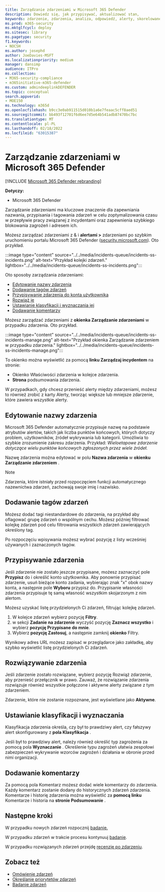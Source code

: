 ```yaml
---
title: Zarządzanie zdarzeniami w Microsoft 365 Defender
description: Dowiedz się, jak przypisywać, aktualizować stan,
keywords: zdarzenie, zdarzenia, analiza, odpowiedź, alerty, skorelowane alerty, przypisywanie, aktualizowanie, stan, zarządzanie, klasyfikacja, microsoft, 365, m365
ms.prod: m365-security
ms.mktglfcycl: deploy
ms.sitesec: library
ms.pagetype: security
f1.keywords:
- NOCSH
ms.author: josephd
author: JoeDavies-MSFT
ms.localizationpriority: medium
manager: dansimp
audience: ITPro
ms.collection:
- M365-security-compliance
- m365initiative-m365-defender
ms.custom: admindeeplinkDEFENDER
ms.topic: conceptual
search.appverid:
- MOE150
ms.technology: m365d
ms.openlocfilehash: b9cc3e0ab911515d010b1a6e7feaac5cff8aed51
ms.sourcegitcommit: bb493f12701f6d6ee7d5e64b541adb87470bc7bc
ms.translationtype: MT
ms.contentlocale: pl-PL
ms.lasthandoff: 02/18/2022
ms.locfileid: "63015387"
---
```

# <a name="manage-incidents-in-microsoft-365-defender"></a>Zarządzanie zdarzeniami w Microsoft 365 Defender

[!INCLUDE [Microsoft 365 Defender rebranding](../includes/microsoft-defender.md)]


**Dotyczy:**
- Microsoft 365 Defender

Zarządzanie zdarzeniami ma kluczowe znaczenie dla zapewniania nazwania, przypisania i tagowania zdarzeń w celu zoptymalizowania czasu w przepływie pracy związanej z incydentami oraz zapewnienia szybkiego blokowania zagrożeń i  adresem ich.

Możesz zarządzać zdarzeniami z & i **alertami >** zdarzeniami po szybkim uruchomieniu portalu Microsoft 365 Defender ([security.microsoft.com](https://security.microsoft.com)). Oto przykład.

:::image type="content" source="../../media/incidents-queue/incidents-ss-incidents.png" alt-text="Przykład kolejki zdarzeń." lightbox="../../media/incidents-queue/incidents-ss-incidents.png":::

Oto sposoby zarządzania zdarzeniami:

- [Edytowanie nazwy zdarzenia](#edit-the-incident-name)
- [Dodawanie tagów zdarzeń](#add-incident-tags)
- [Przypisywanie zdarzenia do konta użytkownika](#assign-an-incident)
- [Rozwiąż je](#resolve-an-incident)
- [Ustawianie klasyfikacji i wyznaczania jej](#set-the-classification-and-determination)
- [Dodawanie komentarzy](#add-comments)

Możesz zarządzać zdarzeniami z **okienka Zarządzanie zdarzeniami** w przypadku zdarzenia. Oto przykład.

:::image type="content" source="../../media/incidents-queue/incidents-ss-incidents-manage.png" alt-text="Przykład okienka Zarządzanie zdarzeniem w przypadku zdarzenia." lightbox="../../media/incidents-queue/incidents-ss-incidents-manage.png":::

To okienko można wyświetlić za pomocą **linku Zarządzaj incydentem** na stronie:

- Okienko Właściwości zdarzenia w kolejce zdarzenia.
- **Strona** podsumowania zdarzenia.

W przypadkach, gdy chcesz przenieść alerty między zdarzeniami, możesz to również zrobić z karty Alerty,  tworząc większe lub mniejsze zdarzenie, które zawiera wszystkie alerty.

## <a name="edit-the-incident-name"></a>Edytowanie nazwy zdarzenia

Microsoft 365 Defender automatycznie przypisuje nazwę na podstawie atrybutów alertów, takich jak liczba punktów końcowych, których dotyczy problem, użytkowników, źródeł wykrywania lub kategorii. Umożliwia to szybkie zrozumienie zakresu zdarzenia. Przykład: *Wieloetapowe zdarzenie dotyczące wielu punktów końcowych zgłoszonych przez wiele źródeł.*

Nazwę zdarzenia można edytować w polu **Nazwa zdarzenia** w **okienku Zarządzanie zdarzeniem** .

> [!NOTE]
> Zdarzenia, które istniały przed rozpoczęciem funkcji automatycznego nazewnictwa zdarzeń, zachowają swoje imię i nazwisko.

## <a name="add-incident-tags"></a>Dodawanie tagów zdarzeń

Możesz dodać tagi niestandardowe do zdarzenia, na przykład aby oflagować grupę zdarzeń o wspólnym cechu. Możesz później filtrować kolejkę zdarzeń pod celu filtrowania wszystkich zdarzeń zawierających określony tag.

Po rozpoczęciu wpisywania możesz wybrać pozycję z listy wcześniej używanych i zaznaczonych tagów.

## <a name="assign-an-incident"></a>Przypisywanie zdarzenia

Jeśli zdarzenie nie zostało jeszcze przypisane, możesz zaznaczyć pole **Przypisz** do i określić konto użytkownika. Aby ponownie przypisać zdarzenie, usuń bieżące konto zadania, wybierając znak "x" obok nazwy konta, a następnie pole **Wyboru** przypisz do. Przypisanie własności zdarzenia przypisuje tę samą własność wszystkim skojarzonym z nim alertom.

Możesz uzyskać listę przydzielonych Ci zdarzeń, filtrując kolejkę zdarzeń. 

1. W kolejce zdarzeń wybierz pozycję **Filtry**.
2. w sekcji **Zadanie na zdarzenie** wyczyść pozycję **Zaznacz wszystko** i wybierz **pozycję Przypisane do mnie**.
3. Wybierz **pozycję Zastosuj**, a następnie zamknij **okienko** Filtry.

Wynikowy adres URL możesz zapisać w przeglądarce jako zakładkę, aby szybko wyświetlić listę przydzielonych Ci zdarzeń.

## <a name="resolve-an-incident"></a>Rozwiązywanie zdarzenia

Jeśli zdarzenie zostało rozwiązane, wybierz pozycję Rozwiąż  zdarzenie, aby przenieść przełącznik w prawo. Zauważ, że rozwiązanie zdarzenia rozwiązuje również wszystkie połączone i aktywne alerty związane z tym zdarzeniem.

Zdarzenie, które nie zostanie rozpoznane, jest wyświetlane jako **Aktywne**.

## <a name="set-the-classification-and-determination"></a>Ustawianie klasyfikacji i wyznaczania

Klasyfikacja zdarzenia określa, czy był to prawdziwy alert, czy fałszywy alert skonfigurowany z **pola Klasyfikacja** . 

Jeśli był to prawdziwy alert, należy również określić typ zagrożenia za pomocą pola **Wyznaczanie** . Określenie typu zagrożeń ułatwia zespołowi zabezpieczeń wykrywanie wzorców zagrożeń i działania w obronie przed nimi organizacji. 

## <a name="add-comments"></a>Dodawanie komentarzy

Za pomocą pola Komentarz możesz dodać wiele komentarzy do zdarzenia. Każdy komentarz zostanie dodany do historycznych zdarzeń zdarzenia. Komentarze i historię zdarzenia można wyświetlić za **pomocą linku** Komentarze i historia na **stronie Podsumowanie** .

## <a name="next-steps"></a>Następne kroki

W przypadku nowych zdarzeń rozpocznij [badanie.](investigate-incidents.md)

W przypadku zdarzeń w trakcie procesu kontynuuj [badanie](investigate-incidents.md).

W przypadku rozwiązanych zdarzeń przejdę [recenzję po zdarzeniu](first-incident-post.md).

## <a name="see-also"></a>Zobacz też

- [Omówienie zdarzeń](incidents-overview.md)
- [Określanie priorytetów zdarzeń](incident-queue.md)
- [Badanie zdarzeń](investigate-incidents.md)
